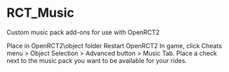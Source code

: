 # RCT_Music
Custom music pack add-ons for use with OpenRCT2


Place in OpenRCT2\object folder
Restart OpenRCT2
In game, click Cheats menu > Object Selection > Advanced button > Music Tab.
Place a check next to the music pack you want to be available for your rides.

